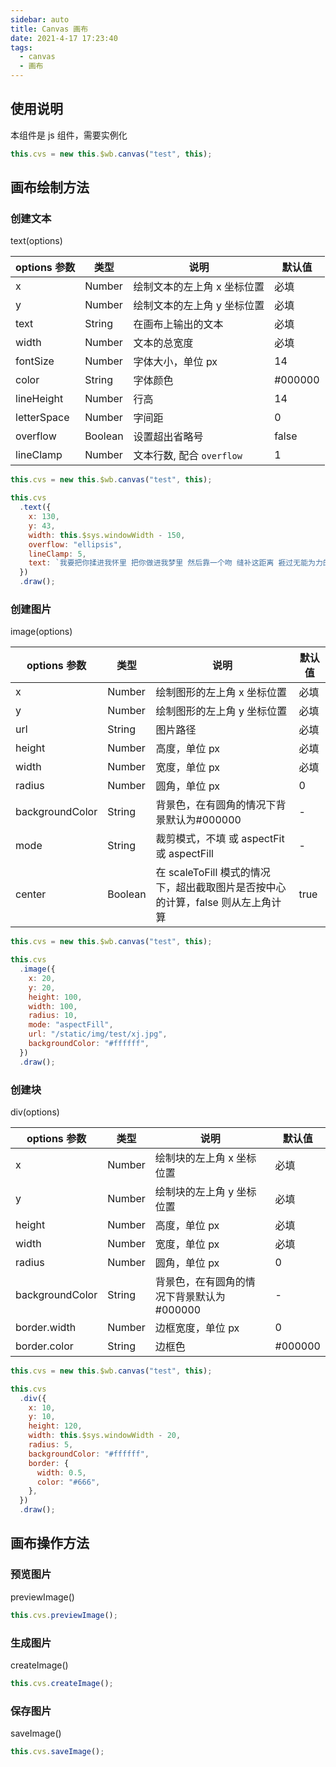 ```yaml
---
sidebar: auto
title: Canvas 画布
date: 2021-4-17 17:23:40
tags:
  - canvas
  - 画布
---
```


## 使用说明

本组件是 js 组件，需要实例化

```js
this.cvs = new this.$wb.canvas("test", this);
```

## 画布绘制方法

### 创建文本

text(options)

| options 参数 | 类型    | 说明                        | 默认值  |
| ------------ | ------- | --------------------------- | ------- |
| x            | Number  | 绘制文本的左上角 x 坐标位置 | 必填    |
| y            | Number  | 绘制文本的左上角 y 坐标位置 | 必填    |
| text         | String  | 在画布上输出的文本          | 必填    |
| width        | Number  | 文本的总宽度                | 必填    |
| fontSize     | Number  | 字体大小，单位 px           | 14      |
| color        | String  | 字体颜色                    | #000000 |
| lineHeight   | Number  | 行高                        | 14      |
| letterSpace  | Number  | 字间距                      | 0       |
| overflow     | Boolean | 设置超出省略号              | false   |
| lineClamp    | Number  | 文本行数, 配合 `overflow`   | 1       |

```js
this.cvs = new this.$wb.canvas("test", this);

this.cvs
  .text({
    x: 130,
    y: 43,
    width: this.$sys.windowWidth - 150,
    overflow: "ellipsis",
    lineClamp: 5,
    text: `我要把你揉进我怀里 把你做进我梦里 然后靠一个吻 缝补这距离 捱过无能为力的年纪 我一定要拥有你 是我最亲爱的你 给你一整首情诗 关于你温暖名字 在每个孑然的深夜为你诵读 字句真诚而坚固 星辰也为你祝福 一想你 `,
  })
  .draw();
```

### 创建图片

image(options)

| options 参数    | 类型    | 说明                                                                            | 默认值 |
| --------------- | ------- | ------------------------------------------------------------------------------- | ------ |
| x               | Number  | 绘制图形的左上角 x 坐标位置                                                     | 必填   |
| y               | Number  | 绘制图形的左上角 y 坐标位置                                                     | 必填   |
| url             | String  | 图片路径                                                                        | 必填   |
| height          | Number  | 高度，单位 px                                                                   | 必填   |
| width           | Number  | 宽度，单位 px                                                                   | 必填   |
| radius          | Number  | 圆角，单位 px                                                                   | 0      |
| backgroundColor | String  | 背景色，在有圆角的情况下背景默认为#000000                                       | -      |
| mode            | String  | 裁剪模式，不填 或 aspectFit 或 aspectFill                                       | -      |
| center          | Boolean | 在 scaleToFill 模式的情况下，超出截取图片是否按中心的计算，false 则从左上角计算 | true   |

```js
this.cvs = new this.$wb.canvas("test", this);

this.cvs
  .image({
    x: 20,
    y: 20,
    height: 100,
    width: 100,
    radius: 10,
    mode: "aspectFill",
    url: "/static/img/test/xj.jpg",
    backgroundColor: "#ffffff",
  })
  .draw();
```

### 创建块

div(options)

| options 参数    | 类型   | 说明                                      | 默认值  |
| --------------- | ------ | ----------------------------------------- | ------- |
| x               | Number | 绘制块的左上角 x 坐标位置                 | 必填    |
| y               | Number | 绘制块的左上角 y 坐标位置                 | 必填    |
| height          | Number | 高度，单位 px                             | 必填    |
| width           | Number | 宽度，单位 px                             | 必填    |
| radius          | Number | 圆角，单位 px                             | 0       |
| backgroundColor | String | 背景色，在有圆角的情况下背景默认为#000000 | -       |
| border.width    | Number | 边框宽度，单位 px                         | 0       |
| border.color    | String | 边框色                                    | #000000 |

```js
this.cvs = new this.$wb.canvas("test", this);

this.cvs
  .div({
    x: 10,
    y: 10,
    height: 120,
    width: this.$sys.windowWidth - 20,
    radius: 5,
    backgroundColor: "#ffffff",
    border: {
      width: 0.5,
      color: "#666",
    },
  })
  .draw();
```

## 画布操作方法

### 预览图片

previewImage()

```js
this.cvs.previewImage();
```

### 生成图片

createImage()

```js
this.cvs.createImage();
```

### 保存图片

saveImage()

```js
this.cvs.saveImage();
```
